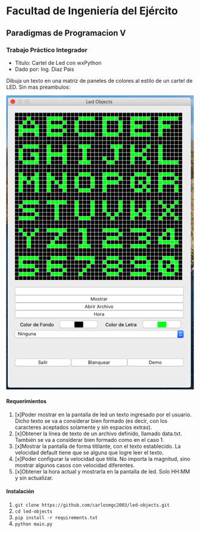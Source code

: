 # Facultad de Ingeniería del Ejército
## Paradigmas de Programacion V
### Trabajo Práctico Integrador
* Titulo: Cartel de Led con wxPython
* Dado por: Ing. Diaz Pais

Dibuja un texto en una matriz de paneles de colores al estilo de un
cartel de LED. Sin mas preambulos:

![alt text](https://raw.githubusercontent.com/carlosmgc2003/led-objects/master/img/led-objects.png)

#### Requerimientos
1. [x]Poder mostrar en la pantalla de led un texto ingresado por el usuario. Dicho texto se va a considerar bien formado (es decir, con los caracteres aceptados solamente y sin espacios extras).
2. [x]Obtener la línea de texto de un archivo definido, llamado data.txt. También se va a considerar bien formado como en el caso 1.
3. [x]Mostrar la pantalla de forma titilante, con el texto establecido. La velocidad default tiene que se alguna que logre leer el texto.
4. [x]Poder configurar la velocidad que titila. No importa la magnitud, sino mostrar algunos casos con velocidad diferentes.
5. [x]Obtener la hora actual y mostrarla en la pantalla de led. Solo HH:MM y sin actualizar.

#### Instalación
1. `git clone https://github.com/carlosmgc2003/led-objects.git`
2. `cd led-objects`
3. `pip install -r requirements.txt`
4. `python main.py`